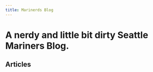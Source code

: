 ```yaml
---
title: Marinerds Blog
---
```


# A nerdy and little bit dirty Seattle Mariners Blog. 

## Articles


